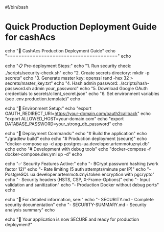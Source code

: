 #!/bin/bash

# Quick Production Deployment Guide for cashAcs
echo "🚀 CashAcs Production Deployment Guide"
echo "======================================="
echo

echo "📋 Pre-deployment Steps:"
echo "1. Run security check: ./scripts/security-check.sh"
echo "2. Create secrets directory: mkdir -p secrets"
echo "3. Generate master key: openssl rand -hex 32 > secrets/master_key.txt" 
echo "4. Hash admin password: ./scripts/hash-password.sh admin your_password"
echo "5. Download Google OAuth credentials to secrets/client_secret.json"
echo "6. Set environment variables (see .env.production.template)"
echo

echo "🔧 Environment Setup:"
echo "export OAUTH_REDIRECT_URI=https://your-domain.com/oauth2callback"
echo "export ALLOWED_HOST=your-domain.com"
echo "export DATABASE_PASSWORD=your_strong_db_password"
echo

echo "🐳 Deployment Commands:"
echo "# Build the application"
echo "./gradlew build"
echo
echo "# Production deployment (secure)"
echo "docker-compose up -d app postgres-ua.developer.artemmotuznyi.db"
echo
echo "# Development with debug tools"
echo "docker-compose -f docker-compose.dev.yml up -d"
echo

echo "✅ Security Features Active:"
echo "- BCrypt password hashing (work factor 12)"
echo "- Rate limiting (5 auth attempts/minute per IP)"
echo "- PostgreSQL ua.developer.artemmotuznyi.token encryption with pgcrypto"
echo "- Security headers (HSTS, CSP, X-Frame-Options)"
echo "- Input validation and sanitization"
echo "- Production Docker without debug ports"
echo

echo "📖 For detailed information, see:"
echo "- SECURITY.md - Complete security documentation"
echo "- SECURITY-SUMMARY.md - Security analysis summary"
echo

echo "🎯 Your application is now SECURE and ready for production deployment!"